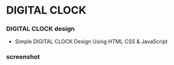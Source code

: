 # DIGITAL CLOCK
### DIGITAL CLOCK design

- Simple DIGITAL CLOCK Design Using HTML CSS & JavaScript

### screenshot
